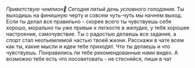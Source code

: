 *Приветствую чемпион🙂 Сегодня пятый день условного голодания.*
Ты выходишь на финишную черту и совсем чуть-чуть мы начнем выход. Если ты делал все правильно - скорее всего ты чувствуешь
себя хорошо, морально ты уже привык к легкосте в желудке, у тебя хорошее настроение, самочувствие. Ты с радостью делаешь
все задания, а спорт стал неотьемлемой частью твоей жизни. Расскажи в чате всем как ты, какие мысли и идеи тебе приходят.
Что ты делаешь и что чувствуешь. Понравились ли тебе рекомендованные нами видео. А возможно тебе есть что посоветовать - не
стесняйся, пиши в чат 

